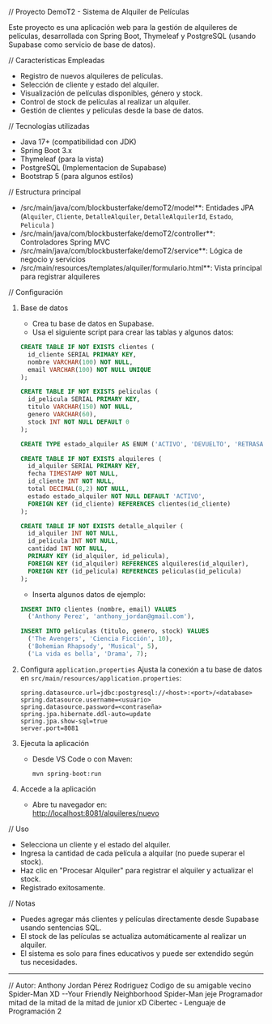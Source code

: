 // Proyecto DemoT2 - Sistema de Alquiler de Películas

Este proyecto es una aplicación web para la gestión de alquileres de películas, desarrollada con Spring Boot, Thymeleaf y PostgreSQL (usando Supabase como servicio de base de datos).

// Características Empleadas

* Registro de nuevos alquileres de películas.
* Selección de cliente y estado del alquiler.
* Visualización de películas disponibles, género y stock.
* Control de stock de películas al realizar un alquiler.
* Gestión de clientes y películas desde la base de datos.

// Tecnologías utilizadas

- Java 17+ (compatibilidad con JDK)
- Spring Boot 3.x
- Thymeleaf (para la vista)
- PostgreSQL (Implementacion de Supabase)
- Bootstrap 5 (para algunos estilos)

// Estructura principal

- /src/main/java/com/blockbusterfake/demoT2/model**: Entidades JPA (`Alquiler`, `Cliente`, `DetalleAlquiler`,           `DetalleAlquilerId`, `Estado`, `Pelicula` )
- /src/main/java/com/blockbusterfake/demoT2/controller**: Controladores Spring MVC
- /src/main/java/com/blockbusterfake/demoT2/service**: Lógica de negocio y servicios
- /src/main/resources/templates/alquiler/formulario.html**: Vista principal para registrar alquileres

// Configuración

1. Base de datos 
   - Crea tu base de datos en Supabase.
   - Usa el siguiente script para crear las tablas y algunos datos:

   ```sql
   CREATE TABLE IF NOT EXISTS clientes (
     id_cliente SERIAL PRIMARY KEY,
     nombre VARCHAR(100) NOT NULL,
     email VARCHAR(100) NOT NULL UNIQUE
   );

   CREATE TABLE IF NOT EXISTS peliculas (
     id_pelicula SERIAL PRIMARY KEY,
     titulo VARCHAR(150) NOT NULL,
     genero VARCHAR(60),
     stock INT NOT NULL DEFAULT 0
   );

   CREATE TYPE estado_alquiler AS ENUM ('ACTIVO', 'DEVUELTO', 'RETRASADO');

   CREATE TABLE IF NOT EXISTS alquileres (
     id_alquiler SERIAL PRIMARY KEY,
     fecha TIMESTAMP NOT NULL,
     id_cliente INT NOT NULL,
     total DECIMAL(8,2) NOT NULL,
     estado estado_alquiler NOT NULL DEFAULT 'ACTIVO',
     FOREIGN KEY (id_cliente) REFERENCES clientes(id_cliente)
   );

   CREATE TABLE IF NOT EXISTS detalle_alquiler (
     id_alquiler INT NOT NULL,
     id_pelicula INT NOT NULL,
     cantidad INT NOT NULL,
     PRIMARY KEY (id_alquiler, id_pelicula),
     FOREIGN KEY (id_alquiler) REFERENCES alquileres(id_alquiler),
     FOREIGN KEY (id_pelicula) REFERENCES peliculas(id_pelicula)
   );
   ```

   - Inserta algunos datos de ejemplo:

   ```sql
   INSERT INTO clientes (nombre, email) VALUES
     ('Anthony Perez', 'anthony_jordan@gmail.com'),

   INSERT INTO peliculas (titulo, genero, stock) VALUES
     ('The Avengers', 'Ciencia Ficción', 10),
     ('Bohemian Rhapsody', 'Musical', 5),
     ('La vida es bella', 'Drama', 7);
   ```

2. Configura `application.properties`
   Ajusta la conexión a tu base de datos en `src/main/resources/application.properties`:

   ```properties
   spring.datasource.url=jdbc:postgresql://<host>:<port>/<database>
   spring.datasource.username=<usuario>
   spring.datasource.password=<contraseña>
   spring.jpa.hibernate.ddl-auto=update
   spring.jpa.show-sql=true
   server.port=8081
   ```

3. Ejecuta la aplicación 
   - Desde VS Code o con Maven:
     ```
     mvn spring-boot:run
     ```

4. Accede a la aplicación
   - Abre tu navegador en:  
     [http://localhost:8081/alquileres/nuevo](http://localhost:8081/alquileres/nuevo)

// Uso

- Selecciona un cliente y el estado del alquiler.
- Ingresa la cantidad de cada película a alquilar (no puede superar el stock).
- Haz clic en "Procesar Alquiler" para registrar el alquiler y actualizar el stock.
- Registrado exitosamente. 

// Notas

- Puedes agregar más clientes y películas directamente desde Supabase usando sentencias SQL.
- El stock de las películas se actualiza automáticamente al realizar un alquiler.
- El sistema es solo para fines educativos y puede ser extendido según tus necesidades.

---

// Autor:
Anthony Jordan Pérez Rodriguez 
Codigo de su amigable vecino Spider-Man XD --Your Friendly Neighborhood Spider-Man jeje
Programador mitad de la mitad de la mitad de junior xD
Cibertec - Lenguaje de Programación 2